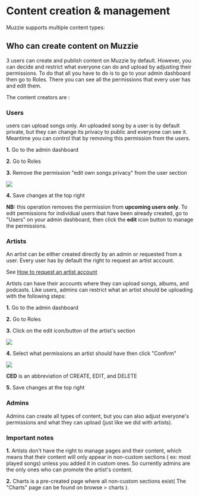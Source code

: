 # Content creation & management

Muzzie supports multiple content types:

<ul-comp :items="[
'Songs ( simple audio files or youtube videos )',
'Albums',
'Podcasts',
'Playlists'
]
" />


## Who can create content on Muzzie

3 users can create and publish content on Muzzie by default. However, you can decide and restrict what everyone can do and upload by adjusting their permissions. To do that all you have to do is to go to your admin dashboard then go to Roles. There you can see all the permissions that every user has and edit them. 

The content creators are :

### Users
 users can upload songs only. An uploaded song by a user is by default private, but they can change its privacy to public and everyone can see it. Meantime you can control that by removing this permission from the users.

<strong>1.</strong> Go to the admin dashboard

<strong>2.</strong> Go to Roles

<strong>3.</strong> Remove the permission "edit own songs privacy" from the user section

<img src="/assets/img/edit_own_songs_privacy.png">

<strong>4.</strong> Save changes at the top right


<strong>NB:</strong> this operation removes the permission from <strong>upcoming users only</strong>. To edit permissions for individual users that have been already created, go to "Users" on your admin dashboard, then click the <strong>edit</strong> icon button to manage the permissions.

### Artists

An artist can be either created directly by an admin or requested from a user. Every user has by default the right to request an artist account. 

See [How to request an artist account](/guide/content-creation-and-management/how-to-request-artist-account.md)


Artists can have their accounts where they can upload songs, albums, and podcasts. Like users, admins can restrict what an artist should be uploading with the following steps: 

<strong>1.</strong> Go to the admin dashboard

<strong>2.</strong> Go to Roles

<strong>3.</strong> Click on the edit icon/button of the artist's section

<img src="/assets/img/edit_permissions_artist.png">

<strong>4.</strong> Select what permissions an artist should have then click "Confirm" 

<img src="/assets/img/edit_permissions_artist_dialog.png">

<strong>CED</strong> is an abbreviation of CREATE, EDIT, and DELETE

<strong>5.</strong> Save changes at the top right


### Admins

Admins can create all types of content, but you can also adjust everyone's permissions and what they can upload (just like we did with artists).

### Important notes

<strong>1.</strong> Artists don't have the right to manage pages and their content, which means that their content will only appear in non-custom sections ( ex: most played songs) unless you added it in custom ones. So currently admins are the only ones who can promote the artist's content.

<strong>2.</strong> Charts is a pre-created page where all non-custom sections exist( The "Charts" page can be found on browse > charts ). 